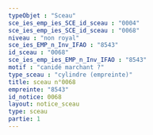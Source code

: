 ```yaml
---
typeObjet : "Sceau"
sce_ies_emp_ies_SCE_id_sceau : "0004"
sce_ies_emp_ies_SCE_id_sceau : "0068"
niveau : "non royal"
sce_ies_EMP_n_Inv_IFAO : "8543"
id_sceau : "0068"
sce_ies_emp_ies_EMP_n_Inv_IFAO : "8543"
motif : "canidé marchant ?"
type_sceau : "cylindre (empreinte)"
title: sceau n°0068
empreinte: "8543"
id_notice: 0068
layout: notice_sceau
type: sceau
partie: 1
---
```

